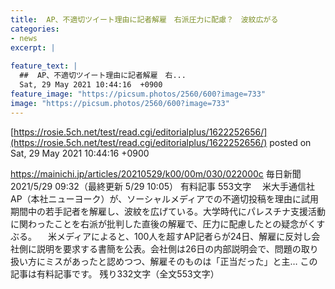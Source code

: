 ```yaml
---
title:  AP、不適切ツイート理由に記者解雇　右派圧力に配慮？　波紋広がる  
categories:
- news
excerpt: |
  
feature_text: |
  ##  AP、不適切ツイート理由に記者解雇　右...
  Sat, 29 May 2021 10:44:16  +0900
feature_image: "https://picsum.photos/2560/600?image=733"
image: "https://picsum.photos/2560/600?image=733"
---
```


[https://rosie.5ch.net/test/read.cgi/editorialplus/1622252656/](https://rosie.5ch.net/test/read.cgi/editorialplus/1622252656/)
posted on Sat, 29 May 2021 10:44:16  +0900

<!--more-->

https://mainichi.jp/articles/20210529/k00/00m/030/022000c 毎日新聞 2021/5/29 09:32（最終更新 5/29 10:05） 有料記事 553文字 　米大手通信社AP（本社ニューヨーク）が、ソーシャルメディアでの不適切投稿を理由に試用期間中の若手記者を解雇し、波紋を広げている。大学時代にパレスチナ支援活動に関わったことを右派が批判した直後の解雇で、圧力に配慮したとの疑念がくすぶる。 　米メディアによると、100人を超すAP記者らが24日、解雇に反対し会社側に説明を要求する書簡を公表。会社側は26日の内部説明会で、問題の取り扱い方にミスがあったと認めつつ、解雇そのものは「正当だった」と主… この記事は有料記事です。 残り332文字（全文553文字）
